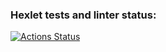 ### Hexlet tests and linter status:
[![Actions Status](https://github.com/AVomalsi/python-project-49/actions/workflows/hexlet-check.yml/badge.svg)](https://github.com/AVomalsi/python-project-49/actions)